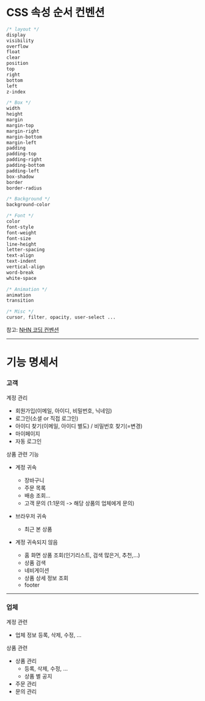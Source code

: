 # CSS 속성 순서 컨벤션
```css
/* layout */
display
visibility
overflow 
float 
clear
position 
top 
right
bottom
left
z-index

/* Box */
width
height
margin
margin-top
margin-right
margin-bottom
margin-left
padding
padding-top
padding-right
padding-bottom
padding-left
box-shadow
border
border-radius

/* Background */
background-color

/* Font */
color
font-style
font-weight
font-size
line-height
letter-spacing
text-align
text-indent
vertical-align
word-break
white-space

/* Animation */
animation
transition

/* Misc */
cursor, filter, opacity, user-select ...
```

참고: [NHN 코딩 컨벤션](https://nuli.navercorp.com/data/convention/NHN_Coding_Conventions_for_Markup_Languages.pdf)
<hr/>

# 기능 명세서

### 고객

계정 관리
- 회원가입(이메일, 아이디, 비밀번호, 닉네임)
- 로그인(소셜 or 직접 로그인)
- 아이디 찾기(이메일, 아이디 별도) / 비밀번호 찾기(=변경)
- 마이페이지
- 자동 로그인

상품 관련 기능
- 계정 귀속
	- 장바구니
	- 주문 목록
	- 배송 조회...
	- 고객 문의 (1:1문의 -> 해당 상품의 업체에게 문의)

- 브라우저 귀속
	- 최근 본 상품

- 계정 귀속되지 않음
	- 홈 화면 상품 조회(인기리스트, 검색 많은거, 추천,...)
	- 상품 검색
	- 네비게이션
	- 상품 상세 정보 조회
	- footer

<hr/>

### 업체

계정 관련
- 업체 정보 등록, 삭제, 수정, ...

상품 관련
- 상품 관리
	- 등록, 삭제, 수정, ...
	- 상품 별 공지
- 주문 관리
- 문의 관리
